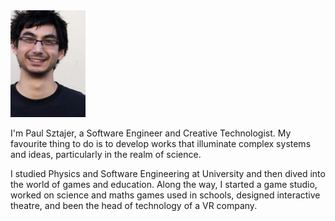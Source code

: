 <img class="img-fluid float-right rounded ml-3" style="max-width: 120px;" alt="Photo of Paul Sztajer" title="Me, in portrait" src="/who/thumb/profile.jpg" />

I'm Paul Sztajer, a Software Engineer and Creative Technologist. My favourite thing to do is to develop works that illuminate complex systems and ideas, particularly in the realm of science.

I studied Physics and Software Engineering at University and then dived into the world of games and education. Along the way, I started a game studio, worked on science and maths games used in schools, designed interactive theatre, and been the head of technology of a VR company.
